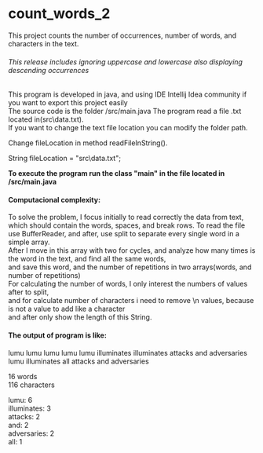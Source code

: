 # count_words_2
This project counts the number of occurrences, number of words, and characters in the text.<br/>

###### This release includes ignoring uppercase and lowercase also displaying descending occurrences

This program is developed in java, and using IDE Intellij Idea community if you want to export this project easily<br/>
The source code is the folder /src/main.java The program read a file .txt located in(src\data.txt).<br/>
If you want to change the text file location you can modify the folder path.<br/>

Change fileLocation in method readFileInString().<br/> 

String fileLocation = "src\data.txt";<br/>

**To execute the program run the class "main" in the file located in /src/main.java**

#### Computacional complexity: <br/>
To solve the problem, I focus initially to read correctly the data from text,<br/>
which should contain the words, spaces, and break rows.
To read the file use BufferReader, and after, use split to separate every single word in a simple array.<br/>
After I move in this array with two for cycles, and analyze how many times is the word in the text, and find all the same words,<br/>
and save this word, and the number of repetitions in two arrays(words, and number of repetitions)<br/>
For calculating the number of words, I only interest the numbers of values after to split, <br/>
and for calculate number of characters i need to remove \n values, because is not a value to add like a character<br/> and after only show the length of this String.


#### The output of program is like:<br/>

lumu lumu lumu lumu lumu illuminates illuminates attacks and adversaries<br/>
lumu illuminates all attacks and adversaries<br/>

16 words<br/>
116 characters<br/>

lumu: 6<br/>
illuminates: 3<br/>
attacks: 2<br/>
and: 2<br/>
adversaries: 2<br/>
all: 1<br/>
